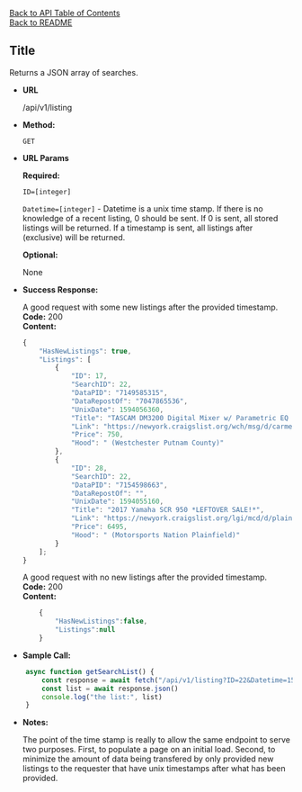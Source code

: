 [Back to API Table of Contents](./table_of_contents.MD) <br/>
[Back to README](../../README.md)

**Title**
----
  Returns a JSON array of searches.

* **URL**

  /api/v1/listing

* **Method:**

  `GET`
  
*  **URL Params**

   **Required:**
 
   `ID=[integer]` <br/>

   `Datetime=[integer]` - Datetime is a unix time stamp. If there is no knowledge of a recent listing, 0 should be sent. If 0 is sent, all stored listings will be returned. If a timestamp is sent, all listings after (exclusive) will be returned.

   **Optional:**
 
   None

* **Success Response:**

    A good request with some new listings after the provided timestamp. <br/>
   **Code:** 200 <br />
    **Content:** 
    ```javascript
    {
        "HasNewListings": true,
        "Listings": [
            {
                "ID": 17,
                "SearchID": 22,
                "DataPID": "7149585315",
                "DataRepostOf": "7047865536",
                "UnixDate": 1594056360,
                "Title": "TASCAM DM3200 Digital Mixer w/ Parametric EQ Effects Pro Tools Control",
                "Link": "https://newyork.craigslist.org/wch/msg/d/carmel-tascam-dm3200-digital-mixer/7149585315.html",
                "Price": 750,
                "Hood": " (Westchester Putnam County)"
            },
            {
                "ID": 28,
                "SearchID": 22,
                "DataPID": "7154598663",
                "DataRepostOf": "",
                "UnixDate": 1594055160,
                "Title": "2017 Yamaha SCR 950 *LEFTOVER SALE!*",
                "Link": "https://newyork.craigslist.org/lgi/mcd/d/plainfield-2017-yamaha-scr-950-leftover/7154598663.html",
                "Price": 6495,
                "Hood": " (Motorsports Nation Plainfield)"
            }
        ];
    }
    ```

    A good request with no new listings after the provided timestamp. <br/>
    **Code:** 200 <br />
    **Content:** 
    ```javascript
        {
            "HasNewListings":false,
            "Listings":null
        } 
    ```

* **Sample Call:**

```javascript
    async function getSearchList() {
        const response = await fetch("/api/v1/listing?ID=22&Datetime=1594051440")
        const list = await response.json()
        console.log("the list:", list)
    }
```

* **Notes:**

  The point of the time stamp is really to allow the same endpoint to serve two purposes. First, to populate a page on an initial load. Second, to minimize the amount of data being transfered by only provided new listings to the requester that have unix timestamps after what has been provided.
